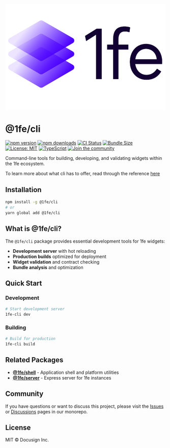 ![1FE Logo](./assets/1fe-logo.svg)

# @1fe/cli

[![npm version](https://badge.fury.io/js/@1fe%2Fcli.svg)](https://www.npmjs.com/package/@1fe/cli) [![npm downloads](https://img.shields.io/npm/dm/@1fe/cli.svg)](https://www.npmjs.com/package/@1fe/cli) [![CI Status](https://github.com/docusign/1fe/workflows/%F0%9F%9A%80%20CI%2FCD/badge.svg)](https://github.com/docusign/1fe/actions) [![Bundle Size](https://img.shields.io/bundlephobia/minzip/@1fe/cli)](https://bundlephobia.com/result?p=@1fe/cli) [![License: MIT](https://img.shields.io/badge/License-MIT-yellow.svg)](https://opensource.org/licenses/MIT) [![TypeScript](https://img.shields.io/badge/TypeScript-Ready-blue.svg)](https://www.typescriptlang.org/) [![Join the community](https://img.shields.io/badge/Join%20the%20community-1fe.com-blue)](https://1fe.com)

Command-line tools for building, developing, and validating widgets within the 1fe ecosystem.

To learn more about what cli has to offer, read through the reference [here](https://1fe.com/reference/1fe-config-reference/)

## Installation

```bash
npm install -g @1fe/cli
# or
yarn global add @1fe/cli
```

## What is @1fe/cli?

The `@1fe/cli` package provides essential development tools for 1fe widgets:

- **Development server** with hot reloading
- **Production builds** optimized for deployment
- **Widget validation** and contract checking
- **Bundle analysis** and optimization

## Quick Start

### Development

```bash
# Start development server
1fe-cli dev
```

### Building

```bash
# Build for production
1fe-cli build
```

## Related Packages

- **[@1fe/shell](https://www.npmjs.com/package/@1fe/shell)** - Application shell and platform utilities
- **[@1fe/server](https://www.npmjs.com/package/@1fe/server)** - Express server for 1fe instances

## Community

If you have questions or want to discuss this project, please visit the [Issues](https://github.com/docusign/1fe/issues) or [Discussions](https://github.com/docusign/1fe/discussions) pages in our monorepo.

## License

MIT © Docusign Inc.
